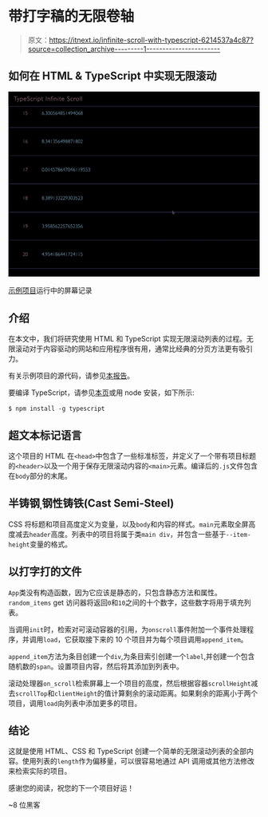# 带打字稿的无限卷轴

> 原文：<https://itnext.io/infinite-scroll-with-typescript-6214537a4c87?source=collection_archive---------1----------------------->

## 如何在 HTML & TypeScript 中实现无限滚动

![](img/2b1fd43660e788f393c64659ea40ee8e.png)

[示例项目](https://github.com/kenreilly/typescript-infinite-scroll)运行中的屏幕记录

## 介绍

在本文中，我们将研究使用 HTML 和 TypeScript 实现无限滚动列表的过程。无限滚动对于内容驱动的网站和应用程序很有用，通常比经典的分页方法更有吸引力。

有关示例项目的源代码，请参见[本报告](https://github.com/kenreilly/typescript-infinite-scroll)。

要编译 TypeScript，请参见[本页](https://www.typescriptlang.org/download)或用 node 安装，如下所示:

```
$ npm install -g typescript
```

## 超文本标记语言

这个项目的 HTML 在`<head>`中包含了一些标准标签，并定义了一个带有项目标题的`<header>`以及一个用于保存无限滚动内容的`<main>`元素。编译后的`.js`文件包含在`body`部分的末尾。

## 半铸钢ˌ钢性铸铁(Cast Semi-Steel)

CSS 将标题和项目高度定义为变量，以及`body`和内容的样式。`main`元素取全屏高度减去`header`高度。列表中的项目将属于类`main div`，并包含一些基于`--item-height`变量的格式。

## 以打字打的文件

`App`类没有构造函数，因为它应该是静态的，只包含静态方法和属性。`random_items` get 访问器将返回`0`和`10`之间的十个数字，这些数字将用于填充列表。

当调用`init`时，检索对可滚动容器的引用，为`onscroll`事件附加一个事件处理程序，并调用`load`，它获取接下来的 10 个项目并为每个项目调用`append_item`。

`append_item`方法为条目创建一个`div`,为条目索引创建一个`label`,并创建一个包含随机数的`span`。设置项目内容，然后将其添加到列表中。

滚动处理器`on_scroll`检索屏幕上一个项目的高度，然后根据容器`scrollHeight`减去`scrollTop`和`clientHeight`的值计算剩余的滚动距离。如果剩余的距离小于两个项目，调用`load`向列表中添加更多的项目。

## 结论

这就是使用 HTML、CSS 和 TypeScript 创建一个简单的无限滚动列表的全部内容。使用列表的`length`作为偏移量，可以很容易地通过 API 调用或其他方法修改来检索实际的项目。

感谢您的阅读，祝您的下一个项目好运！

~8 位黑客